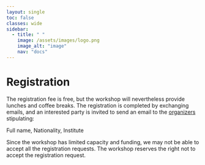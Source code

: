 ```yaml
---
layout: single
toc: false
classes: wide
sidebar:  
  - title: " "   
    image: /assets/images/logo.png
    image_alt: "image"
    nav: "docs"
---
```


# Registration

The registration fee is free, but the workshop will nevertheless provide lunches and coffee breaks. The registration is completed by exchanging emails, and an interested party is invited to send an email to the [organizers](https://askworkshop.github.io/ask2023/#contact-information) stipulating:

Full name, Nationality, Institute

Since the workshop has limited capacity and funding, we may not be able to accept all the registration requests. The workshop reserves the right not to accept the registration request.
